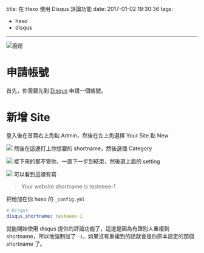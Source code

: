 title: 在 Hexo 使用 Disqus 評論功能
date: 2017-01-02 19:30:36
tags:
  - hexo
  - disqus
---

![廚房](/imgs/add-disqus-into-hexo/kitchen.jpg)

<!-- more -->

# 申請帳號
首先，你需要先到 [Disqus](https://disqus.com/) 申請一個帳號。

# 新增 Site
登入後在首頁右上角點 Admin，然後在左上角選擇 Your Site 點 New

![](/imgs/add-disqus-into-hexo/img1.jpg)
然後在這邊打上你想要的 shortname，然後選個 Category

![](/imgs/add-disqus-into-hexo/img2.jpg)
接下來的都不管他，一直下一步到結束，然後選上面的 setting

![](/imgs/add-disqus-into-hexo/img3.jpg)
可以看到這裡有寫
> Your website shortname is testeeee-1

把他加在你 hexo 的 `_config.yml`

```yml
# Disqus
disqus_shortname: testeeee-1
```
就能開始使用 disqus 提供的評論功能了，這邊是因為有跟別人重複到 shortname，所以他強制加了 `-1`，如果沒有重複到的話就會是你原本設定的那個 shortname 了。
